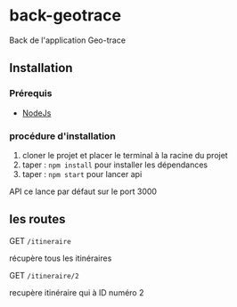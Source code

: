 # back-geotrace
Back de l'application Geo-trace

## Installation 

### Prérequis 

- [NodeJs](https://nodejs.org/fr/)

### procédure d'installation 

1. cloner le projet et placer le terminal à la racine du projet
2. taper : `npm install` pour installer les dépendances
3. taper : `npm start` pour lancer api 

API ce lance par défaut sur le port 3000


## les routes 

GET `/itineraire`

récupère tous les itinéraires 

GET `/itineraire/2`

recupère itinéraire qui à ID numéro 2 


